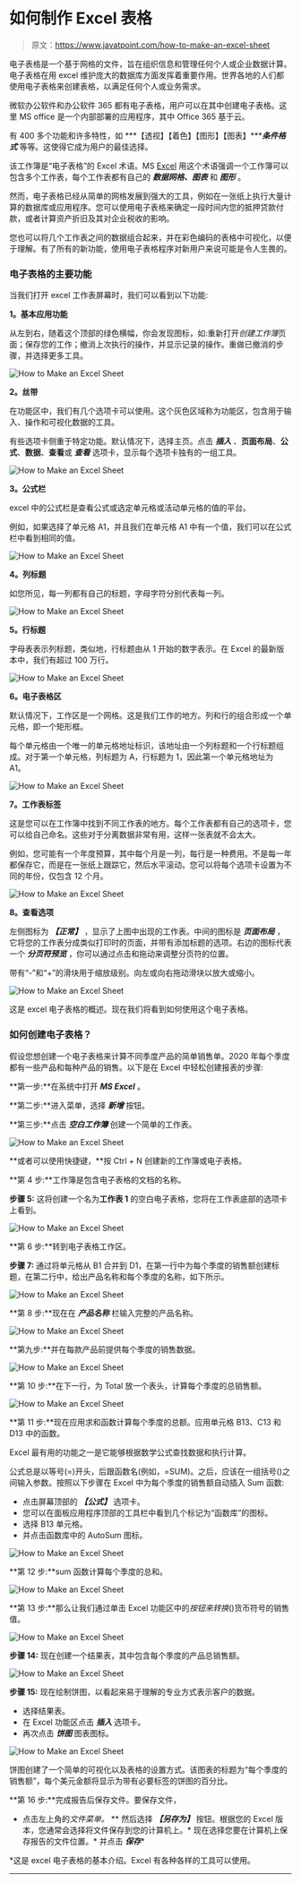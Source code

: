 # 如何制作 Excel 表格

> 原文：<https://www.javatpoint.com/how-to-make-an-excel-sheet>

电子表格是一个基于网格的文件，旨在组织信息和管理任何个人或企业数据计算。电子表格在用 excel 维护庞大的数据库方面发挥着重要作用。世界各地的人们都使用电子表格来创建表格，以满足任何个人或业务需求。

微软办公软件和办公软件 365 都有电子表格，用户可以在其中创建电子表格。这里 MS office 是一个内部部署的应用程序，其中 Office 365 基于云。

有 400 多个功能和许多特性，如 ***【透视】【着色】【图形】【图表】******条件格式*** 等等。这使得它成为用户的最佳选择。

该工作簿是“电子表格”的 Excel 术语。MS [Excel](https://www.javatpoint.com/excel-tutorial) 用这个术语强调一个工作簿可以包含多个工作表，每个工作表都有自己的 ***数据网格、图表*** 和 ***图形*** 。

然而，电子表格已经从简单的网格发展到强大的工具，例如在一张纸上执行大量计算的数据库或应用程序。您可以使用电子表格来确定一段时间内您的抵押贷款付款，或者计算资产折旧及其对企业税收的影响。

您也可以将几个工作表之间的数据组合起来，并在彩色编码的表格中可视化，以便于理解。有了所有的新功能，使用电子表格程序对新用户来说可能是令人生畏的。

### 电子表格的主要功能

当我们打开 excel 工作表屏幕时，我们可以看到以下功能:

**1。基本应用功能**

从左到右，随着这个顶部的绿色横幅，你会发现图标，如:重新打开*创建工作簿*页面；保存您的工作；撤消上次执行的操作，并显示记录的操作。重做已撤消的步骤，并选择更多工具。

![How to Make an Excel Sheet](img/56220a5fd49d9282339979da9a2321e2.png)

**2。丝带**

在功能区中，我们有几个选项卡可以使用。这个灰色区域称为功能区，包含用于输入、操作和可视化数据的工具。

有些选项卡侧重于特定功能。默认情况下，选择主页。点击 ***插入*** 、**页面布局**、**公式**、**数据**、**查看**或 ***查看*** 选项卡，显示每个选项卡独有的一组工具。

![How to Make an Excel Sheet](img/72cf0d0475a7900be8b609005c35f726.png)

**3。公式栏**

excel 中的公式栏是查看公式或选定单元格或活动单元格的值的平台。

例如，如果选择了单元格 A1，并且我们在单元格 A1 中有一个值，我们可以在公式栏中看到相同的值。

![How to Make an Excel Sheet](img/a9f9ecf9cecb00b97acba5028b41fdc1.png)

**4。列标题**

如您所见，每一列都有自己的标题，字母字符分别代表每一列。

![How to Make an Excel Sheet](img/a8eee3dd71384f163238a46a3043d919.png)

**5。行标题**

字母表表示列标题，类似地，行标题由从 1 开始的数字表示。在 Excel 的最新版本中，我们有超过 100 万行。

![How to Make an Excel Sheet](img/e06ced559bd97b8d82fbbf53a01b4abe.png)

**6。电子表格区**

默认情况下，工作区是一个网格。这是我们工作的地方。列和行的组合形成一个单元格，即一个矩形框。

每个单元格由一个唯一的单元格地址标识，该地址由一个列标题和一个行标题组成。对于第一个单元格，列标题为 A，行标题为 1，因此第一个单元格地址为 A1。

![How to Make an Excel Sheet](img/4129f6b29943eb313e5743c53cbbdf4c.png)

**7。工作表标签**

这是您可以在工作簿中找到不同工作表的地方。每个工作表都有自己的选项卡，您可以给自己命名。这些对于分离数据非常有用，这样一张表就不会太大。

例如，您可能有一个年度预算，其中每个月是一列，每行是一种费用。不是每一年都保存它，而是在一张纸上跟踪它，然后水平滚动。您可以将每个选项卡设置为不同的年份，仅包含 12 个月。

![How to Make an Excel Sheet](img/9d0819e72e2f82efd998dd3a7e029071.png)

**8。查看选项**

左侧图标为 ***【正常】*** ，显示了上图中出现的工作表。中间的图标是 ***页面布局*** ，它将您的工作表分成类似打印时的页面，并带有添加标题的选项。右边的图标代表一个 ***分页符预览*** ，你可以通过点击和拖动来调整分页符的位置。

带有“-”和“+”的滑块用于缩放级别。向左或向右拖动滑块以放大或缩小。

![How to Make an Excel Sheet](img/4901d5312f673a392133b22d73ad89d8.png)

这是 excel 电子表格的概述。现在我们将看到如何使用这个电子表格。

### 如何创建电子表格？

假设您想创建一个电子表格来计算不同季度产品的简单销售单。2020 年每个季度都有一些产品和每种产品的销售。以下是在 Excel 中轻松创建报表的步骤:

**第一步:**在系统中打开 ***MS Excel*** 。

**第二步:**进入菜单，选择 ***新增*** 按钮。

**第三步:**点击 ***空白工作簿*** 创建一个简单的工作表。

![How to Make an Excel Sheet](img/974887e712a03aa504af52c9e95ce684.png)

**或者可以使用快捷键，**按 Ctrl + N 创建新的工作簿或电子表格。

**第 4 步:**工作簿是包含电子表格的文档的名称。

**步骤 5:** 这将创建一个名为**工作表 1** 的空白电子表格，您将在工作表底部的选项卡上看到。

![How to Make an Excel Sheet](img/5b8733ed6cee4d2bc40debbd6136edae.png)

**第 6 步:**转到电子表格工作区。

**步骤 7:** 通过将单元格从 B1 合并到 D1，在第一行中为每个季度的销售额创建标题，在第二行中，给出产品名称和每个季度的名称，如下所示。

![How to Make an Excel Sheet](img/a662b0b9ea0e8434cb94f446f64ccd03.png)

**第 8 步:**现在在 ***产品名称*** 栏输入完整的产品名称。

![How to Make an Excel Sheet](img/8628dc3d449bdfc088560194975e20b4.png)

**第九步:**并在每款产品前提供每个季度的销售数据。

![How to Make an Excel Sheet](img/a8850b79ec3446a79da8dca1f89d0131.png)

**第 10 步:**在下一行，为 Total 放一个表头，计算每个季度的总销售额。

![How to Make an Excel Sheet](img/950c011d89f4827d6c4a1434698ffc27.png)

**第 11 步:**现在应用求和函数计算每个季度的总额。应用单元格 B13、C13 和 D13 中的函数。

Excel 最有用的功能之一是它能够根据数学公式查找数据和执行计算。

公式总是以等号(=)开头，后跟函数名(例如，=SUM)。之后，应该在一组括号()之间输入参数。按照以下步骤在 Excel 中为每个季度的销售额自动插入 Sum 函数:

*   点击屏幕顶部的 ***【公式】*** 选项卡。
*   您可以在面板应用程序顶部的工具栏中看到几个标记为“函数库”的图标。
*   选择 B13 单元格。
*   并点击函数库中的 AutoSum 图标。

![How to Make an Excel Sheet](img/b2470b46e25f7049f0e53a88a145dc80.png)

**第 12 步:**sum 函数计算每个季度的总和。

![How to Make an Excel Sheet](img/16a13d41e2cc4d6dbbba6a4b604e9846.png)

**第 13 步:**那么让我们通过单击 Excel 功能区中的$按钮来转换($)货币符号的销售值。

![How to Make an Excel Sheet](img/053fb8a502d6d2e16438d70bfe07a59f.png)

**步骤 14:** 现在创建一个结果表，其中包含每个季度的产品总销售额。

![How to Make an Excel Sheet](img/10486883cd69dfe3fbbffb42fb7f0be3.png)

**步骤 15:** 现在绘制饼图，以看起来易于理解的专业方式表示客户的数据。

*   选择结果表。
*   在 Excel 功能区点击 ***插入*** 选项卡。
*   再次点击 ***饼图*** 图表图标。

![How to Make an Excel Sheet](img/81d7c74baf48da8e4e6606cf66c2e561.png)

饼图创建了一个简单的可视化以及表格的设置方式。该图表的标题为“每个季度的销售额”，每个美元金额将显示为带有必要标签的饼图的百分比。

**第 16 步:**完成报告后保存文件。要保存文件，

*   点击左上角的*文件菜单。*
**   然后选择 ***【另存为】*** 按钮。根据您的 Excel 版本，您通常会选择将文件保存到您的计算机上。*   现在选择您要在计算机上保存报告的文件位置。*   并点击 ***保存****

 *这是 excel 电子表格的基本介绍。Excel 有各种各样的工具可以使用。

* * **
